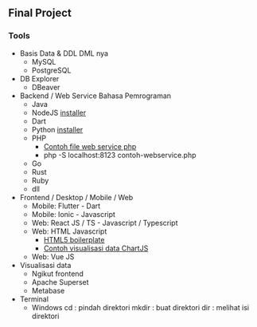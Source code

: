 ## Final Project

### Tools
- Basis Data & DDL DML nya
  - MySQL
  - PostgreSQL
- DB Explorer
  - DBeaver
- Backend / Web Service Bahasa Pemrograman
  - Java
  - NodeJS [installer](https://nodejs.org/dist/v16.15.1/node-v16.15.1-x64.msi)
  - Dart
  - Python [installer](https://www.python.org/ftp/python/3.9.13/python-3.9.13-amd64.exe)
  - PHP
    - [Contoh file web service php](https://github.com/insanalamin/IF214002/blob/main/final-project/contoh-webservice.php)
    - php -S localhost:8123 contoh-webservice.php
  - Go
  - Rust
  - Ruby
  - dll
- Frontend / Desktop / Mobile / Web
  - Mobile: Flutter - Dart
  - Mobile: Ionic - Javascript
  - Web: React JS / TS - Javascript / Typescript
  - Web: HTML Javascript
    - [HTML5 boilerplate](https://www.sitepoint.com/a-basic-html5-template/)
    - [Contoh visualisasi data ChartJS](https://github.com/insanalamin/IF214002/blob/main/final-project/contoh-visualisasi-chartjs.html)
  - Web: Vue JS
- Visualisasi data
  - Ngikut frontend
  - Apache Superset
  - Metabase
- Terminal
  - Windows
    cd : pindah direktori
    mkdir : buat direktori
    dir : melihat isi direktori
